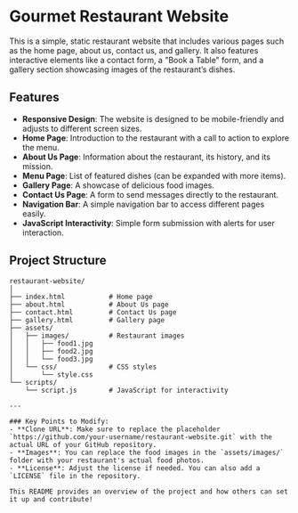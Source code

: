  # Gourmet Restaurant Website

This is a simple, static restaurant website that includes various pages such as the home page, about us, contact us, and gallery. It also features interactive elements like a contact form, a "Book a Table" form, and a gallery section showcasing images of the restaurant’s dishes.

## Features

- **Responsive Design**: The website is designed to be mobile-friendly and adjusts to different screen sizes.
- **Home Page**: Introduction to the restaurant with a call to action to explore the menu.
- **About Us Page**: Information about the restaurant, its history, and its mission.
- **Menu Page**: List of featured dishes (can be expanded with more items).
- **Gallery Page**: A showcase of delicious food images.
- **Contact Us Page**: A form to send messages directly to the restaurant.
- **Navigation Bar**: A simple navigation bar to access different pages easily.
- **JavaScript Interactivity**: Simple form submission with alerts for user interaction.

## Project Structure

```plaintext
restaurant-website/
│
├── index.html           # Home page
├── about.html           # About Us page
├── contact.html         # Contact Us page
├── gallery.html         # Gallery page
├── assets/
│   ├── images/          # Restaurant images
│   │   ├── food1.jpg
│   │   ├── food2.jpg
│   │   └── food3.jpg
│   └── css/             # CSS styles
│       └── style.css
└── scripts/
    └── script.js        # JavaScript for interactivity

---

### Key Points to Modify:
- **Clone URL**: Make sure to replace the placeholder `https://github.com/your-username/restaurant-website.git` with the actual URL of your GitHub repository.
- **Images**: You can replace the food images in the `assets/images/` folder with your restaurant's actual food photos.
- **License**: Adjust the license if needed. You can also add a `LICENSE` file in the repository.

This README provides an overview of the project and how others can set it up and contribute!
